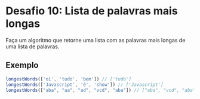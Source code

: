 # Desafio 10: Lista de palavras mais longas

Faça um algoritmo que retorne uma lista com as palavras mais longas de uma lista de palavras.

## Exemplo

```js
longestWords(['oi', 'tudo', 'bem']) // ['tudo']
longestWords(['Javascript', 'é', 'show']) // ['Javascript']
longestWords(["aba", "aa", "ad", "vcd", "aba"]) // ["aba", "vcd", "aba"]
```